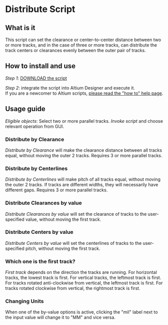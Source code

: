 # Distribute Script

## What is it
This script can set the clearance or center-to-center distance between two or more tracks, and in the case of three or more tracks, can distribute the track centers or clearances evenly between the outer pair of tracks.

## How to install and use
_Step 1_: [DOWNLOAD the script](https://altium-designer-addons.github.io/DownGit/#/home?url=https://github.com/Altium-Designer-addons/scripts-libraries/tree/master/Distribute)

_Step 2_: integrate the script into Altium Designer and execute it.\
If you are a newcomer to Altium scripts, [please read the "how to" help page](https://github.com/Altium-Designer-addons/scripts-libraries/blob/master/HowTo_execute_scripts.md).

## Usage guide
_Eligible objects_: Select two or more parallel tracks.
_Invoke script_ and choose relevant operation from GUI.
### Distribute by Clearance
_Distribute by Clearance_ will make the clearance distance between all tracks equal, without moving the outer 2 tracks. Requires 3 or more parallel tracks.
### Distribute by Centerlines
_Distribute by Centerlines_ will make pitch of all tracks equal, without moving the outer 2 tracks. If tracks are different widths, they will necessarily have different gaps. Requires 3 or more parallel tracks.
### Distribute Clearances by value
_Distribute Clearances by value_ will set the clearance of tracks to the user-specified value, without moving the first track.
### Distribute Centers by value
_Distribute Centers by value_ will set the centerlines of tracks to the user-specified pitch, without moving the first track.
### Which one is the first track?
_First track_ depends on the direction the tracks are running. 
For horizontal tracks, the lowest track is first.
For vertical tracks, the leftmost track is first.
For tracks rotated anti-clockwise from vertical, the leftmost track is first.
For tracks rotated clockwise from vertical, the rightmost track is first.
### Changing Units
When one of the by-value options is active, clicking the "mil" label next to the input value will change it to "MM" and vice versa.

